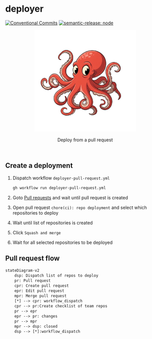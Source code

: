 # deployer

[![Conventional Commits](https://img.shields.io/badge/Conventional%20Commits-1.0.0-yellow.svg)](https://conventionalcommits.org)
[![semantic-release: node](https://img.shields.io/badge/semantic--release-node-e10079?logo=semantic-release)](https://github.com/semantic-release/semantic-release)

<p align="center">
  <img width="320" src="docs/images/deployer.png" alt="eo-deployer" />
  <p align="center">Deploy from a pull request</p>
  <br />
</p>

## Create a deployment

1. Dispatch workflow `deployer-pull-request.yml`

   ```bash
   gh workflow run deployer-pull-request.yml
   ```

2. Goto [Pull requests](https://github.com/orgs/extrapreneur/eo-deployer/pulls) and wait until pull request is created
3. Open pull request `chore(ci): repo deployment` and select which repositories to deploy
4. Wait until list of repositories is created
5. Click `Squash and merge`
6. Wait for all selected repositories to be deployed

## Pull request flow

```mermaid
stateDiagram-v2
    dsp: Dispatch list of repos to deploy
    pr: Pull request
    cpr: Create pull request
    epr: Edit pull request
    mpr: Merge pull request
    [*] --> cpr: workflow_dispatch
    cpr --> pr:Create checklist of team repos
    pr --> epr
    epr --> pr: changes
    pr --> mpr
    mpr --> dsp: closed
    dsp --> [*]:workflow_dispatch
```
